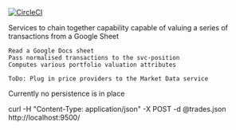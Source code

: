 [![CircleCI](https://circleci.com/gh/monowai/beancounter.svg?style=svg)](https://circleci.com/gh/monowai/beancounter)        

Services to chain together capability capable of valuing a series of transactions from a Google Sheet
    
    Read a Google Docs sheet
    Pass normalised transactions to the svc-position
    Computes various portfolio valuation attributes
    
    ToDo: Plug in price providers to the Market Data service 
               
Currently no persistence is in place

curl -H "Content-Type: application/json" -X POST -d @trades.json http://localhost:9500/    

